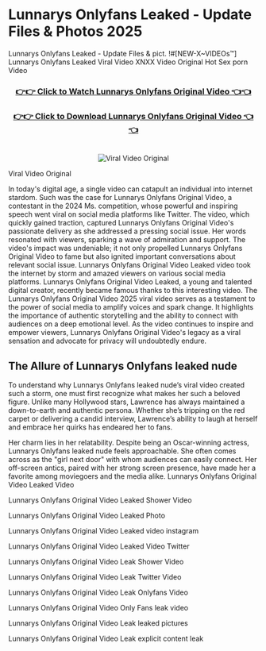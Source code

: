 # Lunnarys Onlyfans Leaked - Update Files & Photos 2025

Lunnarys Onlyfans Leaked - Update Files & pict. !#[NEW-X~VIDEOs™] Lunnarys Onlyfans Leaked Viral Video XNXX Video Original Hot Sex porn Video
<br>
<div align="center">
<h3><a href="https://links2leaks.com?utm_source=lunnarys&utm_medium=gitlong" rel="nofollow">👉👉 Click to Watch Lunnarys Onlyfans Original Video 👈👈</a></h3>
<h3><a href="https://links2leaks.com?utm_source=lunnarys&utm_medium=gitlong" rel="nofollow">👉👉 Click to Download Lunnarys Onlyfans Original Video 👈👈</a></h3>
<br>
<a href="https://links2leaks.com?utm_source=lunnarys&utm_medium=gitlong" rel="nofollow"><img src="https://i.ibb.co/Gkj2r4b/banner.png" alt="Viral Video Original" style="max-width: 100%; display: inline-block;" data-target="animated-image.originalImage"></a>
</div>

Viral Video Original

In today's digital age, a single video can catapult an individual into internet stardom. Such was the case for Lunnarys Onlyfans Original Video, a contestant in the 2024 Ms. competition, whose powerful and inspiring speech went viral on social media platforms like Twitter.
The video, which quickly gained traction, captured Lunnarys Onlyfans Original Video's passionate delivery as she addressed a pressing social issue. Her words resonated with viewers, sparking a wave of admiration and support. The video's impact was undeniable; it not only propelled Lunnarys Onlyfans Original Video to fame but also ignited important conversations about relevant social issue.
Lunnarys Onlyfans Original Video Leaked video took the internet by storm and amazed viewers on various social media platforms. Lunnarys Onlyfans Original Video Leaked, a young and talented digital creator, recently became famous thanks to this interesting video.
The Lunnarys Onlyfans Original Video 2025 viral video serves as a testament to the power of social media to amplify voices and spark change. It highlights the importance of authentic storytelling and the ability to connect with audiences on a deep emotional level. As the video continues to inspire and empower viewers, Lunnarys Onlyfans Original Video's legacy as a viral sensation and advocate for privacy will undoubtedly endure.

<h2>The Allure of Lunnarys Onlyfans leaked nude</h2>


To understand why Lunnarys Onlyfans leaked nude’s viral video created such a storm, one must first recognize what makes her such a beloved figure. Unlike many Hollywood stars, Lawrence has always maintained a down-to-earth and authentic persona. Whether she’s tripping on the red carpet or delivering a candid interview, Lawrence’s ability to laugh at herself and embrace her quirks has endeared her to fans.

Her charm lies in her relatability. Despite being an Oscar-winning actress, Lunnarys Onlyfans leaked nude feels approachable. She often comes across as the "girl next door" with whom audiences can easily connect. Her off-screen antics, paired with her strong screen presence, have made her a favorite among moviegoers and the media alike.
Lunnarys Onlyfans Original Video Leaked Video

Lunnarys Onlyfans Original Video Leaked Shower Video

Lunnarys Onlyfans Original Video Leaked Photo

Lunnarys Onlyfans Original Video Leaked video instagram

Lunnarys Onlyfans Original Video Leaked Video Twitter

Lunnarys Onlyfans Original Video Leak Shower Video

Lunnarys Onlyfans Original Video Leak Twitter Video

Lunnarys Onlyfans Original Video Leak Onlyfans Video

Lunnarys Onlyfans Original Video Only Fans leak video

Lunnarys Onlyfans Original Video Leak leaked pictures

Lunnarys Onlyfans Original Video Leak explicit content leak